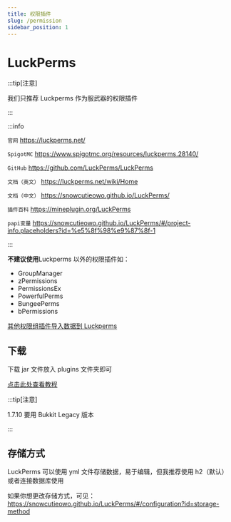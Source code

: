 ```yaml
---
title: 权限插件
slug: /permission
sidebar_position: 1
---
```


# LuckPerms

:::tip[注意]

我们只推荐 Luckperms 作为服武器的权限插件

:::

:::info

`官网` https://luckperms.net/

`SpigotMC` https://www.spigotmc.org/resources/luckperms.28140/

`GitHub` https://github.com/LuckPerms/LuckPerms

`文档（英文）` https://luckperms.net/wiki/Home

`文档（中文）` https://snowcutieowo.github.io/LuckPerms/

`插件百科` https://mineplugin.org/LuckPerms

`papi变量` https://snowcutieowo.github.io/LuckPerms/#/project-info.placeholders?id=%e5%8f%98%e9%87%8f-1

:::

**不建议使用**Luckperms 以外的权限插件如：

- GroupManager
- zPermissions
- PermissionsEx
- PowerfulPerms
- BungeePerms
- bPermissions

[其他权限组插件导入数据到 Luckperms](https://snowcutieowo.github.io/LuckPerms/#/how-to.migrate-from-other-plugins)

## 下载

下载 jar 文件放入 plugins 文件夹即可

[点击此处查看教程](https://snowcutieowo.github.io/LuckPerms/#/install-on-a-single-server)

:::tip[注意]

1.7.10 要用 Bukkit Legacy 版本

:::

## 存储方式

LuckPerms 可以使用 yml 文件存储数据，易于编辑，但我推荐使用 h2（默认） 或者连接数据库使用

如果你想更改存储方式，可见：https://snowcutieowo.github.io/LuckPerms/#/configuration?id=storage-method
